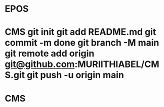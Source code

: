 # EPOS
# CMS git init git add README.md git commit -m done git branch -M main git remote add origin git@github.com:MURIITHIABEL/CMS.git git push -u origin main
# CMS
